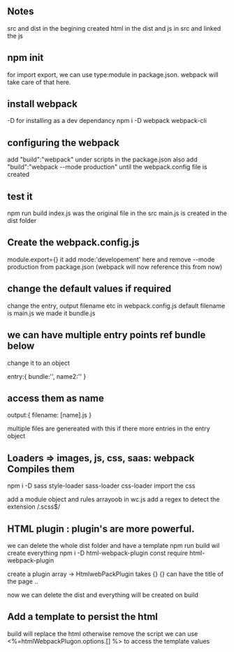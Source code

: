 ## Notes

src and dist in the begining
created html in the dist and js in src and linked the js

## npm init

for import export, we can use type:module in package.json.
webpack will take care of that here.

## install webpack

-D for installing as a dev dependancy
npm i -D webpack webpack-cli

## configuring the webpack

add "build":"webpack" under scripts in the package.json
also add "build":"webpack --mode production" until the webpack.config file is created

## test it

npm run build
index.js was the original file in the src
main.js is created in the dist folder

## Create the webpack.config.js

module.export={} it
add mode:'developement' here and remove --mode production from package.json (webpack will now reference this from now)

## change the default values if required

change the entry, output filename etc in webpack.config.js
default filename is main.js
we made it bundle.js

## we can have multiple entry points ref bundle below

change it to an object

entry:{
bundle:'',
name2:''
}

## access them as name

output:{
filename: [name].js
}

multiple files are genereated with this if there more entries in the entry object

## Loaders => images, js, css, saas: webpack Compiles them
npm i -D sass style-loader sass-loader css-loader
import the css

add a module object and rules arrayoob in wc.js
add a regex to detect the extension /\.scss$/

## HTML plugin : plugin's are more powerful.
we can delete the whole dist folder and have a template
npm run build wil create everything
npm i -D html-webpack-plugin
const require html-webpack-plugin

create a plugin array -> HtmlwebPackPlugin takes {}
{} can have the title of the page ..

now we can delete the dist and everything will be created on build

## Add a template to persist the html
build will replace the html otherwise
remove the script
we can use <%=htmlWebpackPlugon.options.[] %> to access the template values
<title><%=htmlWebpackPlugin.options.title %></title>
